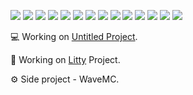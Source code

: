![](https://cdn.discordapp.com/emojis/725371331192815697.gif) ![](https://cdn.discordapp.com/emojis/725371331192815697.gif) ![](https://cdn.discordapp.com/emojis/725371331192815697.gif) ![](https://cdn.discordapp.com/emojis/725371331192815697.gif) ![](https://cdn.discordapp.com/emojis/725371331192815697.gif) ![](https://cdn.discordapp.com/emojis/725371331192815697.gif) ![](https://cdn.discordapp.com/emojis/725371331192815697.gif) ![](https://cdn.discordapp.com/emojis/725371331192815697.gif) ![](https://cdn.discordapp.com/emojis/725371331192815697.gif) ![](https://cdn.discordapp.com/emojis/725371331192815697.gif) ![](https://cdn.discordapp.com/emojis/725371331192815697.gif) ![](https://cdn.discordapp.com/emojis/725371331192815697.gif) ![](https://cdn.discordapp.com/emojis/725371331192815697.gif) ![](https://cdn.discordapp.com/emojis/725371331192815697.gif)

💻 Working on [Untitled Project](https://github.com/MythicalHorizon/UntitledProject).

📌 Working on [Litty](https://github.com/LittyProject) Project.

⚙ Side project - WaveMC.
